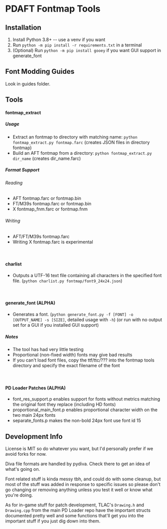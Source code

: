 PDAFT Fontmap Tools
===================

## Installation
1. Install Python 3.8+ -- use a venv if you want
2. Run `python -m pip install -r requirements.txt` in a terminal
3. (Optional) Run `python -m pip install gooey` if you want GUI support in generate_font

## Font Modding Guides
Look in guides folder.

## Tools
#### fontmap_extract
 ##### Usage
 - Extract an fontmap to directory with matching name: `python fontmap_extract.py fontmap.farc`
     (creates JSON files in directory fontmap)
 - Build an AFT fontmap from a directory: `python fontmap_extract.py dir_name`
     (creates dir_name.farc)
 
 ##### Format Support
 ###### Reading
 - AFT fontmap.farc or fontmap.bin
 - FT/M39s fontmap.farc or fontmap.bin
 - X fontmap_fnm.farc or fontmap.fnm
 
 ###### Writing
 - AFT/FT/M39s fontmap.farc
 - Writing X fontmap.farc is experimental

　

#### charlist
 - Outputs a UTF-16 text file containing all characters in the specified font file.
     (`python charlist.py fontmap/font9_24x24.json`)

　

#### generate_font (ALPHA)
 - Generates a font.
     (`python generate_font.py -f [FONT] -o [OUTPUT_NAME] -s [SIZE]`, detailed usage with `-h`)
     (or run with no output set for a GUI if you installed GUI support)
 
 ##### Notes
 - The tool has had very little testing
 - Proportional (non-fixed width) fonts may give bad results
 - If you can't load font files, copy the ttf/ttc/??? into the fontmap tools directory and specify the exact filename of the font

　

#### PD Loader Patches (ALPHA)
 - font_res_support.p enables support for fonts without metrics matching the original font they replace (including HD fonts)
 - proportional_main_font.p enables proportional character width on the two main 24px fonts
 - separate_fonts.p makes the non-bold 24px font use font id 15

## Development Info
License is MIT so do whatever you want, but I'd personally prefer if we avoid forks for now.

Diva file formats are handled by pydiva. Check there to get an idea of what's going on.

Font related stuff is kinda messy tbh, and could do with some cleanup, but most of the stuff was added in response to
specific issues so please don't go changing or removing anything unless you test it well or know what you're doing.

As for in-game stuff for patch development, TLAC's `Drawing.h` and `Drawing.cpp` from the main PD Loader repo have the
important structs documented pretty well and some functions that'll get you into the important stuff if you just dig
down into them.